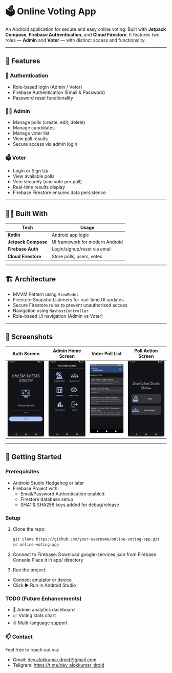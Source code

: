 # 🗳️ Online Voting App

An Android application for secure and easy online voting. Built with **Jetpack Compose**, **Firebase Authentication**, and **Cloud Firestore**. It features two roles — **Admin** and **Voter** — with distinct access and functionality.

---

## 📱 Features

### 🔐 Authentication
- Role-based login (Admin / Voter)
- Firebase Authentication (Email & Password)
- Password reset functionality

### 🧑‍💼 Admin
- Manage polls (create, edit, delete)
- Manage candidates
- Manage voter list
- View poll results
- Secure access via admin login

### 🗳️ Voter
- Login or Sign Up
- View available polls
- Vote securely (one vote per poll)
- Real-time results display
- Firebase Firestore ensures data persistence

---

## 🧑‍🎨 Built With

| Tech                | Usage                          |
|---------------------|--------------------------------|
| **Kotlin**          | Android app logic              |
| **Jetpack Compose** | UI framework for modern Android |
| **Firebase Auth**   | Login/signup/reset via email   |
| **Cloud Firestore** | Store polls, users, votes      |

---

## 🏗️ Architecture

- MVVM Pattern using `ViewModel`
- Firestore SnapshotListeners for real-time UI updates
- Secure Firestore rules to prevent unauthorized access
- Navigation using `NavHostController`
- Role-based UI navigation (Admin vs Voter)

---

## 📸 Screenshots

| Auth Screen | Admin Home Screen | Voter Poll List | Poll Action Screen | 
|-------------|------------------|------------------|------------------|
| ![Auth](screenshots/auth_screen.png) | ![Admin](screenshots/admin_home.png) | ![Voter](screenshots/voter_polls.png) |![Voter](screenshots/poll_action.png) |

---

## 🚀 Getting Started

### Prerequisites
- Android Studio Hedgehog or later
- Firebase Project with:
  - Email/Password Authentication enabled
  - Firestore database setup
  - SHA1 & SHA256 keys added for debug/release

### Setup

1. Clone the repo:
   ```bash
   git clone https://github.com/your-username/online-voting-app.git
   cd online-voting-app

2. Connect to Firebase:
  Download google-services.json from Firebase Console
  Place it in app/ directory

3. Run the project:
  - Connect emulator or device
  - Click ▶️ Run in Android Studio

### TODO (Future Enhancements)

  - 🔐 Admin analytics dashboard
  - 📈 Voting stats chart
  - 🌐 Multi-language support

### 📫 Contact
  Feel free to reach out via:
- Gmail: dev.alokkumar.droid@gmail.com
- Teligram: https://t.me/dev_alokkumar_droid
